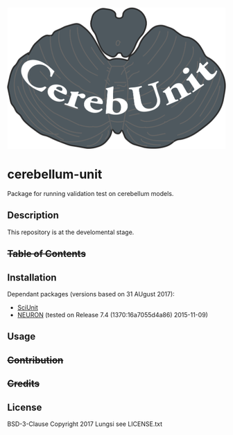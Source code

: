 ![Alt CerebUnit](cerebunit.png?raw=true "Title")
<!-- <div><img data-src="cerebunit.png" alt="CerebUnit" height="23%" width="15%" align="center"></div> -->

# cerebellum-unit
Package for running validation test on cerebellum models.

## Description
This repository is at the develomental stage.

## ~~Table of Contents~~

## Installation
Dependant packages (versions based on 31 AUgust 2017):
- [SciUnit](https://github.com/scidash/sciunit)
- [NEURON](https://www.neuron.yale.edu/neuron/download) (tested on Release 7.4 (1370:16a7055d4a86) 2015-11-09)

## Usage

## ~~Contribution~~

## ~~Credits~~

## License
BSD-3-Clause
Copyright 2017 Lungsi
see LICENSE.txt
